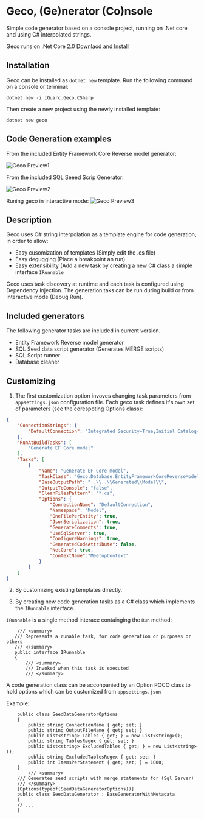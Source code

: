 # Geco, (Ge)nerator (Co)nsole
Simple code generator based on a console project, running on .Net core and using C# interpolated strings.

Geco runs on .Net Core 2.0 [Downlaod and Install](http://dot.net)

## Installation

Geco can be installed as `dotnet new` template. Run the following command on a console or terminal:

```Batchfile
dotnet new -i iQuarc.Geco.CSharp
```

Then create a new project using the newly installed template:

```Batchfile  
dotnet new geco
```

## Code Generation examples

From the included Entity Framework Core Reverse model generator:

![Geco Preview1](https://github.com/iQuarc/Geco/blob/dev/GecoResources/PreviewImage.JPG?raw=true)

From the included SQL Seeed Scrip Generator:

![Geco Preview2](https://github.com/iQuarc/Geco/blob/dev/GecoResources/PreviewImage2.JPG?raw=true)

Runing geco in interactive mode:
![Geco Preview3](https://github.com/iQuarc/Geco/blob/dev/GecoResources/PreviewImage3.JPG?raw=true)


## Description

Geco uses C# string interpolation as a template engine for code generation, in order to allow:

 - Easy cusomization of templates (Simply edit the .cs file)
 - Easy degugging (Place a breakpoint an run)
 - Easy extensibility (Add a new task by creating a new C# class a simple interface `IRunnable`
 
Geco uses task discovery at runtime and each task is configured using Dependency Injection. The  generation taks can be run during build or from interactive mode (Debug Run).

## Included generators

The following generator tasks are included in current version.

 - Entity Framework Reverse model generator
 - SQL Seed data script generator (Generates MERGE scripts)
 - SQL Script runner
 - Database cleaner

## Customizing

1. The first customization option invoves changing task parameters from `appsettings.json` configuration file. Each geco task defines it's own set of parameters (see the corespoting Options class):

```JSon
{
    "ConnectionStrings": {
        "DefaultConnection": "Integrated Security=True;Initial Catalog=AdventureWorks;Data Source=.\\SQLEXPRESS;"
    },
    "RunAtBuildTasks": [
        "Generate EF Core model"
    ],
    "Tasks": [
        {
            "Name": "Generate EF Core model",
            "TaskClass": "Geco.Database.EntityFrameworkCoreReverseModelGenerator",
            "BaseOutputPath": "..\\..\\Generated\\Model\\",
            "OutputToConsole": "false",
            "CleanFilesPattern": "*.cs",
            "Options": {
                "ConnectionName": "DefaultConnection",
                "Namespace": "Model",
                "OneFilePerEntity": true,
                "JsonSerialization": true,
                "GenerateComments": true,
                "UseSqlServer": true,
                "ConfigureWarnings": true,
                "GeneratedCodeAttribute": false,
                "NetCore": true,
                "ContextName":"MeetupContext"
            }
        }
    ]
}
```

2. By customizing existing templates directly.

3. By creating new code generation tasks as a C# class which implements the `IRunnable` interface.

`IRunnable` is a single method interace containging the `Run` method:

 ```CSharp
     /// <summary>
    /// Represents a runable task, for code generation or purposes or others
    /// </summary>
    public interface IRunnable
    {
        /// <summary>
        /// Invoked when this task is executed
        /// </summary>     
 ```

A code generation class can be acconpanied by an Option POCO class to hold options which can be customized from `appsettings.json`

Example:

```CSharp
    public class SeedDataGeneratorOptions
    {
        public string ConnectionName { get; set; }
        public string OutputFileName { get; set; }
        public List<string> Tables { get; } = new List<string>();
        public string TablesRegex { get; set; }
        public List<string> ExcludedTables { get; } = new List<string>();
        public string ExcludedTablesRegex { get; set; }
        public int ItemsPerStatement { get; set; } = 1000;
    }
        /// <summary>
    /// Generates seed scripts with merge statements for (Sql Server)
    /// </summary>
    [Options(typeof(SeedDataGeneratorOptions))]
    public class SeedDataGenerator : BaseGeneratorWithMetadata
    {
    // ...
    }
    
```
